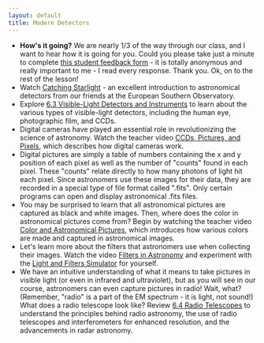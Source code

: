 ```yaml
---
layout: default
title: Modern Detectors
---
```


- **How's it going?** We are nearly 1/3 of the way through our class, and I want to hear how it is going for you. Could you please take just a minute to complete [this student feedback form](https://forms.gle/qqVLVqcTFDFBYdUk8) - it is totally anonymous and really important to me - I read every response. Thank you. Ok, on to the rest of the lesson! 
- Watch [Catching Starlight](https://youtu.be/7RxUA2UNWvI?si=ripTvxrZmSHs1sGh) - an excellent introduction to astronomical detectors from our friends at the European Southern Observatory.
- Explore [6.3 Visible-Light Detectors and Instruments](https://openstax.org/books/astronomy-2e/pages/6-3-visible-light-detectors-and-instruments) to learn about the various types of visible-light detectors, including the human eye, photographic film, and CCDs.
- Digital cameras have played an essential role in revolutionizing the science of astronomy. Watch the teacher video [CCDs, Pictures, and Pixels](https://www.youtube.com/watch?v=2T_ZP07lnRI), which describes how digital cameras work.
- Digital pictures are simply a table of numbers containing the x and y position of each pixel as well as the number of "counts" found in each pixel. These "counts" relate directly to how many photons of light hit each pixel. Since astronomers use these images for their data, they are recorded in a special type of file format called ".fits". Only certain programs can open and display astronomical .fits files.
- You may be surprised to learn that all astronomical pictures are captured as black and white images. Then, where does the color in astronomical pictures come from? Begin by watching the teacher video [Color and Astronomical Pictures](https://youtu.be/ax1BfvlCnf4?si=05OwX_eLZRUoDSm0), which introduces how various colors are made and captured in astronomical images.
- Let's learn more about the filters that astronomers use when collecting their images. Watch the video [Filters in Astronomy](https://www.youtube.com/watch?v=GE_LZcq5tvA) and experiment with the [Light and Filters Simulator](https://storage.googleapis.com/avh-sims/astroUNL/classaction/animations/light/filters.html) for yourself.
- We have an intuitive understanding of what it means to take pictures in visible light (or even in infrared and ultraviolet), but as you will see in our course, astronomers can even capture pictures in radio! Wait, what? (Remember, "radio" is a part of the EM spectrum - it is light, not sound!) What does a radio telescope look like? Review [6.4 Radio Telescopes](https://openstax.org/books/astronomy-2e/pages/6-4-radio-telescopes) to understand the principles behind radio astronomy, the use of radio telescopes and interferometers for enhanced resolution, and the advancements in radar astronomy.
